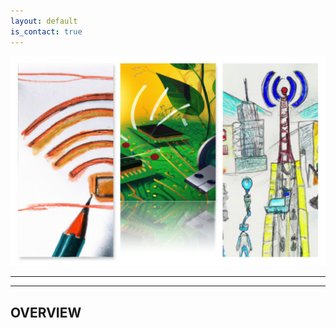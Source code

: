 ```yaml
---
layout: default
is_contact: true
---
```

![Image for the course](collage.jpg)  

----
****

## OVERVIEW  
